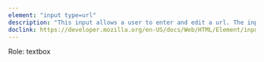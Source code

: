 ```yaml
---
element: "input type=url"
description: "This input allows a user to enter and edit a url. The input value is automatically validated to ensure that it's either empty or a properly-formatted URL before the form can be submitted. The :valid and :invalid CSS pseudo-classes are automatically applied as appropriate to visually denote whether the current value of the field is a valid URL or not."
doclink: https://developer.mozilla.org/en-US/docs/Web/HTML/Element/input/url
---
```


<p>Role: textbox </p>
